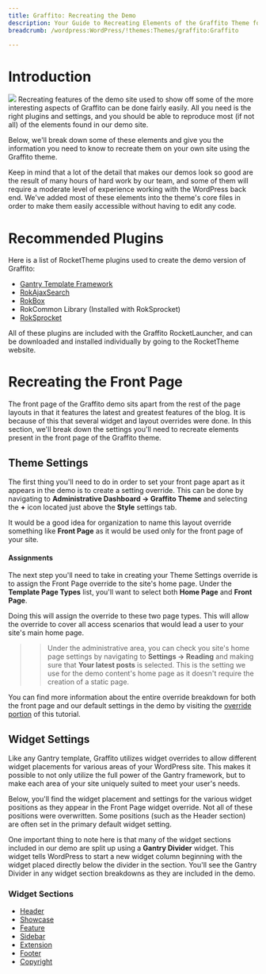 ```yaml
---
title: Graffito: Recreating the Demo
description: Your Guide to Recreating Elements of the Graffito Theme for WordPress
breadcrumb: /wordpress:WordPress/!themes:Themes/graffito:Graffito

---
```


Introduction
=====
![][graffito]
Recreating features of the demo site used to show off some of the more interesting aspects of Graffito can be done fairly easily. All you need is the right plugins and settings, and you should be able to reproduce most (if not all) of the elements found in our demo site. 

Below, we'll break down some of these elements and give you the information you need to know to recreate them on your own site using the Graffito theme.

Keep in mind that a lot of the detail that makes our demos look so good are the result of many hours of hard work by our team, and some of them will require a moderate level of experience working with the WordPress back end. We've added most of these elements into the theme's core files in order to make them easily accessible without having to edit any code.

Recommended Plugins
=====
Here is a list of RocketTheme plugins used to create the demo version of Graffito:

* [Gantry Template Framework][gantry]
* [RokAjaxSearch][rokajaxsearch]
* [RokBox][rokbox]
* RokCommon Library (Installed with RokSprocket)
* [RokSprocket][roksprocket]

All of these plugins are included with the Graffito RocketLauncher, and can be downloaded and installed individually by going to the RocketTheme website.

Recreating the Front Page
=====
The front page of the Graffito demo sits apart from the rest of the page layouts in that it features the latest and greatest features of the blog. It is because of this that several widget and layout overrides were done. In this section, we'll break down the settings you'll need to recreate elements present in the front page of the Graffito theme.

Theme Settings
-----
The first thing you'll need to do in order to set your front page apart as it appears in the demo is to create a setting override. This can be done by navigating to **Administrative Dashboard -> Graffito Theme** and selecting the **+** icon located just above the **Style** settings tab. 

It would be a good idea for organization to name this layout override something like **Front Page** as it would be used only for the front page of your site.

#### Assignments
The next step you'll need to take in creating your Theme Settings override is to assign the Front Page override to the site's home page. Under the **Template Page Types** list, you'll want to select both **Home Page** and **Front Page**.

Doing this will assign the override to these two page types. This will allow the override to cover all access scenarios that would lead a user to your site's main home page.

>> Under the administrative area, you can check you site's home page settings by navigating to **Settings -> Reading** and making sure that **Your latest posts** is selected. This is the setting we use for the demo content's home page as it doesn't require the creation of a static page.

You can find more information about the entire override breakdown for both the front page and our default settings in the demo by visiting the [override portion][demooverride] of this tutorial.

Widget Settings
-----
Like any Gantry template, Graffito utilizes widget overrides to allow different widget placements for various areas of your WordPress site. This makes it possible to not only utilize the full power of the Gantry framework, but to make each area of your site uniquely suited to meet your user's needs.

Below, you'll find the widget placement and settings for the various widget positions as they appear in the Front Page widget override. Not all of these positions were overwritten. Some positions (such as the Header section) are often set in the primary default widget setting.

One important thing to note here is that many of the widget sections included in our demo are split up using a **Gantry Divider** widget. This widget tells WordPress to start a new widget column beginning with the widget placed directly below the divider in the section. You'll see the Gantry Divider in any widget section breakdowns as they are included in the demo.

### Widget Sections

* [Header][header]
* [Showcase][showcase]
* [Feature][feature]
* [Sidebar][sidebar]
* [Extension][extension]
* [Footer][footer]
* [Copyright][copyright]

[gantry]: http://gantry-framework.org/download
[rokajaxsearch]: http://www.rockettheme.com/wordpress-downloads/plugins/free/2624-rokajaxsearch
[rokbox]: http://www.rockettheme.com/wordpress-downloads/plugins/free/2625-rokbox
[roksprocket]: http://www.rockettheme.com/wordpress-downloads/plugins/free/3228-roksprocket
[graffito]: assets/wp_graffito.jpg
[roksprocket]: ../../plugins/roksprocket/
[faq]: faq.md
[menu]: ../../start/menu.md
[override]: http://gantry-framework.org/documentation/wordpress/configure/
[header]: demo_header.md
[showcase]: demo_showcase.md
[feature]: demo_feature.md
[sidebar]: demo_sidebar.md
[extension]: demo_extension.md
[footer]: demo_footer.md
[copyright]: demo_copyright.md
[demooverride]: demo_override.md